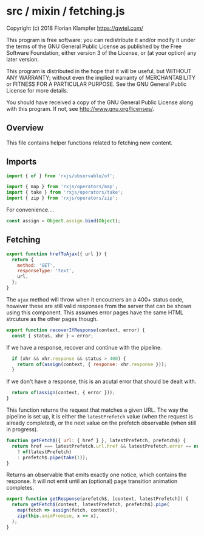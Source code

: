 # src / mixin / fetching.js
Copyright (c) 2018 Florian Klampfer <https://qwtel.com/>

This program is free software: you can redistribute it and/or modify
it under the terms of the GNU General Public License as published by
the Free Software Foundation, either version 3 of the License, or
(at your option) any later version.

This program is distributed in the hope that it will be useful,
but WITHOUT ANY WARRANTY; without even the implied warranty of
MERCHANTABILITY or FITNESS FOR A PARTICULAR PURPOSE.  See the
GNU General Public License for more details.

You should have received a copy of the GNU General Public License
along with this program.  If not, see <http://www.gnu.org/licenses/>.

## Overview
This file contains helper functions related to fetching new content.

## Imports


```js
import { of } from 'rxjs/observable/of';

import { map } from 'rxjs/operators/map';
import { take } from 'rxjs/operators/take';
import { zip } from 'rxjs/operators/zip';
```

For convenience....


```js
const assign = Object.assign.bind(Object);
```

## Fetching


```js
export function hrefToAjax({ url }) {
  return {
    method: 'GET',
    responseType: 'text',
    url,
  };
}
```

The `ajax` method will throw when it encoutners an a 400+ status code,
however these are still valid responses from the server that can be shown using this component.
This assumes error pages have the same HTML strcuture as the other pages though.


```js
export function recoverIfResponse(context, error) {
  const { status, xhr } = error;
```

If we have a response, recover and continue with the pipeline.


```js
  if (xhr && xhr.response && status > 400) {
    return of(assign(context, { response: xhr.response }));
  }
```

If we don't have a response, this is an acutal error that should be dealt with.


```js
  return of(assign(context, { error }));
}
```

This function returns the request that matches a given URL.
The way the pipeline is set up,
it is either the `latestPrefetch` value (when the request is already completed),
or the next value on the prefetch observable (when still in progress).


```js
function getFetch$({ url: { href } }, latestPrefetch, prefetch$) {
  return href === latestPrefetch.url.href && latestPrefetch.error == null
    ? of(latestPrefetch)
    : prefetch$.pipe(take(1));
}
```

Returns an observable that emits exactly one notice, which contains the response.
It will not emit until an (optional) page transition animation completes.


```js
export function getResponse(prefetch$, [context, latestPrefetch]) {
  return getFetch$(context, latestPrefetch, prefetch$).pipe(
    map(fetch => assign(fetch, context)),
    zip(this.animPromise, x => x),
  );
}
```



